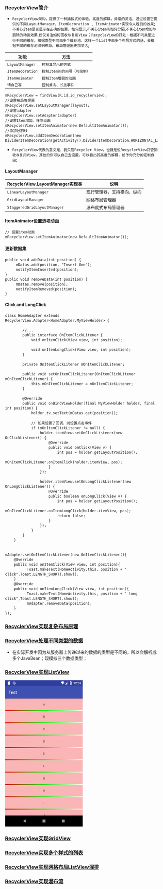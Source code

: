### RecyclerView简介
+ `RecyclerView架构，提供了一种插拔式的体验，高度的解耦，异常的灵活，通过设置它提供的不同LayoutManager，ItemDecoration , ItemAnimator实现令人瞠目的效果`;`不关心item是否显示在正确的位置，如何显示`,`不关心item间如何分隔`,`不关心item增加与删除的动画效果`,`仅仅关注如何回收与复用View`；`RecycleView的好处：根据不同类型进行不同的缓存，根据类型不同由多个缓存池，这样一个List中由多个布局方式的话，会根据不同的缓存池得到布局，布局管理器更加灵活`;

|功能|方法|
|------|------|
|`LayoutManager`|`控制其显示的方式`|
|`ItemDecoration`|`控制Item间的间隔（可绘制）`|
|`ItemAnimator`|`控制Item增删的动画`|
|`请自己写`|`控制点击、长按事件`|

```
mRecyclerView = findView(R.id.id_recyclerview); 
//设置布局管理器
mRecyclerView.setLayoutManager(layout); 
//设置adapter
mRecyclerView.setAdapter(adapter) 
//设置Item增加、移除动画
mRecyclerView.setItemAnimator(new DefaultItemAnimator()); 
//添加分割线
mRecyclerView.addItemDecoration(new DividerItemDecoration(getActivity(),DividerItemDecoration.HORIZONTAL_LIST));
```
+ `RecyclerView代表的意义是，我只管Recycler View，也就是说RecyclerView只管回收与复用View，其他的你可以自己去设置。可以看出其高度的解耦，给予你充分的定制自由`;
#### LayoutManager

|RecyclerView.LayoutManager实现类|说明|
|------|------|
|`LinearLayoutManager`|现行管理器，支持横向、纵向|
|`GridLayoutManager`|网格布局管理器|
|`StaggeredGridLayoutManager`|瀑布就式布局管理器|

#### ItemAnimator设置选项动画
```
// 设置item动画 
mRecyclerView.setItemAnimator(new DefaultItemAnimator());
```
#### 更新数据集
```
public void addData(int position) {
     mDatas.add(position, "Insert One");
     notifyItemInserted(position); 
} 
public void removeData(int position) {
     mDatas.remove(position);
     notifyItemRemoved(position); 
}
```
#### Click and LongClick
```
class HomeAdapter extends RecyclerView.Adapter<HomeAdapter.MyViewHolder> {

        //...
        public interface OnItemClickLitener {
            void onItemClick(View view, int position);

            void onItemLongClick(View view, int position);
        }

        private OnItemClickLitener mOnItemClickLitener;

        public void setOnItemClickLitener(OnItemClickLitener mOnItemClickLitener) {
            this.mOnItemClickLitener = mOnItemClickLitener;
        }

        @Override
        public void onBindViewHolder(final MyViewHolder holder, final int position) {
            holder.tv.setText(mDatas.get(position));

            // 如果设置了回调，则设置点击事件
            if (mOnItemClickLitener != null) {
                holder.itemView.setOnClickListener(new OnClickListener() {
                    @Override
                    public void onClick(View v) {
                        int pos = holder.getLayoutPosition();
                        mOnItemClickLitener.onItemClick(holder.itemView, pos);
                    }
                });

                holder.itemView.setOnLongClickListener(new OnLongClickListener() {
                    @Override
                    public boolean onLongClick(View v) {
                        int pos = holder.getLayoutPosition();
                        mOnItemClickLitener.onItemLongClick(holder.itemView, pos);
                        return false;
                    }
                });
            }
        }
    }


mAdapter.setOnItemClickLitener(new OnItemClickLitener(){            
    @Override
    public void onItemClick(View view, int position){
          Toast.makeText(HomeActivity.this, position + " click",Toast.LENGTH_SHORT).show();
    }            
    @Override
    public void onItemLongClick(View view, int position){
          Toast.makeText(HomeActivity.this, position + " long click",Toast.LENGTH_SHORT).show();
          mAdapter.removeData(position);
    }
});

```
### [RecyclerView实现复杂布局原理](https://github.com/ningbaoqi/View/blob/master/README-rec1.md)
### [RecyclerView处理不同类型的数据](https://github.com/ningbaoqi/View/commit/70d7c19ec10df883de84d78e18f4e7c6863ec0f8)
+ 在实际开发中因为从服务器上传递过来的数据的类型是不同的，所以会解析成多个JavaBean；现模拟三个数据类型；
### [RecyclerView实现ListView](https://github.com/ningbaoqi/View/commit/31daf9fd463d8bfefc8f835b409f575967b442b1)
![image](https://github.com/ningbaoqi/View/blob/master/gif/pic-81.gif)
### [RecyclerView实现GridView](https://github.com/ningbaoqi/View/commit/5e6b2b2743b78d23e9f384fdc851d66f144d94a1)
### [RecyclerView实现多个样式的列表](https://github.com/ningbaoqi/View/commit/12f0cbc2700d18114edecc7b5b31ff902cfe79ef)
### [RecyclerView实现网格布局ListView混排](https://github.com/ningbaoqi/View/commit/2183e2458751e615bd7a4bfe65b83efbaf76bf02)
### [RecyclerView实现瀑布流](https://github.com/ningbaoqi/View/commit/7ecccf9440323c74c35dab21549a44aa764d2a31)

